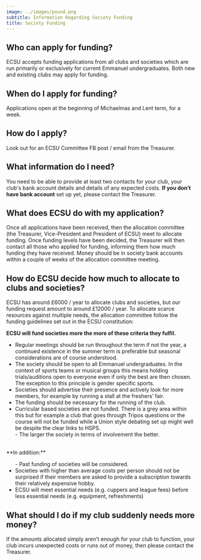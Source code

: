 ```yaml
---
image: ../images/pound.png
subtitle: Information Regarding Society Funding
title: Society Funding
---
```


## Who can apply for funding?

ECSU accepts funding applications from all clubs and societies which are run primarily
									or exclusively for current Emmanuel undergraduates. Both new and existing clubs may apply for funding.
								

## When do I apply for funding?

Applications open at the beginning of Michaelmas and Lent term, for a week.

## How do I apply?

Look out for an ECSU Committee FB post / email from the Treasurer.

## What information do I need?

You need to be able to provide at least two contacts for your club,
									your club's bank account details and details of any expected costs.
									**If you don’t have bank account** set up yet, please contact the Treasurer.
								

## What does ECSU do with my application?

Once all applications have been received, then the allocation committee
									(the Treasurer, Vice-President and President of ECSU) meet to allocate funding.
									Once funding levels have been decided, the Treasurer will then contact all those who applied for funding,
									informing them how much funding they have received.
									Money should be in society bank accounts within a couple of weeks of the allocation committee meeting.
								

## How do ECSU decide how much to allocate to clubs and societies?

ECSU has around £6000 / year to allocate clubs and societies,
									but our funding request amount to around £12000 / year.
									To allocate scarce resources against multiple needs,
									the allocation committee follow the funding guidelines set out in the ECSU constitution:
								

> 
**ECSU will fund societies more the more of these criteria they fulfil.**
<ul>
<li>Regular meetings should be run throughout the term if not the year, a
										  continued existence in the summer term is preferable but seasonal
											considerations are of course understood.
									</li>
<li>The society should be open to all Emmanuel undergraduates. In the context
											of sports teams or musical groups this means holding trials/auditions open to
											everyone even if only the best are then chosen. The exception to this principle
											is gender specific sports.
									</li>
<li>Societies should advertise their presence and actively look for more
											members, for example by running a stall at the freshers’ fair.
									</li>
<li>The funding should be necessary for the running of the club.
									</li>
<li>Curricular based societies are not funded. There is a grey area within this but
											for example a club that goes through Tripos questions or
											the course will not be funded while a Union style
											debating set up might well be despite the clear links to HSPS.
									</li>
- The larger the society in terms of involvement the better.
</ul>
<br/>
**In addition:**
<ul>
- Past funding of societies will be considered.
<li>Societies with higher than average costs per person should not be surprised if
											their members are asked to provide a subscription towards their relatively
											expensive hobby.
									</li>
<li>ECSU will meet essential needs (e.g. cuppers and league fees) before less
											essential needs (e.g. equipment, refreshments)
									</li>
</ul>


## What should I do if my club suddenly needs more money?

If the amounts allocated simply aren't enough for your club to function,
									 your club incurs unexpected costs or runs out of money,
									 then please contact the Treasurer.